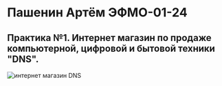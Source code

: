 # Пашенин Артём ЭФМО-01-24
##  Практика №1. Интернет магазин по продаже компьютерной, цифровой и бытовой техники "DNS".
![интернет магазин DNS](https://github.com/user-attachments/assets/10bc35f8-f63d-4974-a9f9-96a0802c890e)


